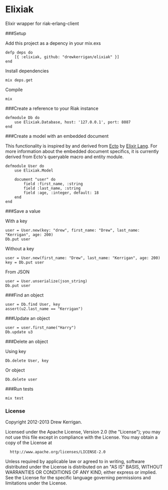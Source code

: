 # Elixiak

Elixir wrapper for riak-erlang-client

###Setup

Add this project as a depency in your mix.exs

```
defp deps do
	[{ :elixiak, github: "drewkerrigan/elixiak" }]
end
```

Install dependencies

```
mix deps.get
```

Compile

```
mix
```

###Create a reference to your Riak instance

```
defmodule Db do
	use Elixiak.Database, host: '127.0.0.1', port: 8087
end
```

###Create a model with an embedded document

This functionality is inspired by and derived from [Ecto](https://github.com/elixir-lang/ecto) by [Elixir Lang](http://elixir-lang.org/). For more information about the embedded document specifics, it is currently derived from Ecto's queryable macro and entity module.

```
defmodule User do
	use Elixiak.Model

	document "user" do
		field :first_name, :string
		field :last_name, :string
		field :age, :integer, default: 18
	end
end
```

###Save a value

With a key

```
user = User.new(key: "drew", first_name: "Drew", last_name: "Kerrigan", age: 200)
Db.put user
```

Without a key

```
user = User.new(first_name: "Drew", last_name: "Kerrigan", age: 200)
key = Db.put user
```

From JSON

```
user = User.unserialize(json_string)
Db.put user
```

###Find an object

```
user = Db.find User, key
assert(u2.last_name == "Kerrigan")
```

###Update an object

```
user = user.first_name("Harry")
Db.update u3
```

###Delete an object

Using key

```
Db.delete User, key
```

Or object

```
Db.delete user
```

###Run tests

```
mix test
```

### License

Copyright 2012-2013 Drew Kerrigan.

  Licensed under the Apache License, Version 2.0 (the "License");
  you may not use this file except in compliance with the License.
  You may obtain a copy of the License at

      http://www.apache.org/licenses/LICENSE-2.0

  Unless required by applicable law or agreed to in writing, software
  distributed under the License is distributed on an "AS IS" BASIS,
  WITHOUT WARRANTIES OR CONDITIONS OF ANY KIND, either express or implied.
  See the License for the specific language governing permissions and
  limitations under the License.